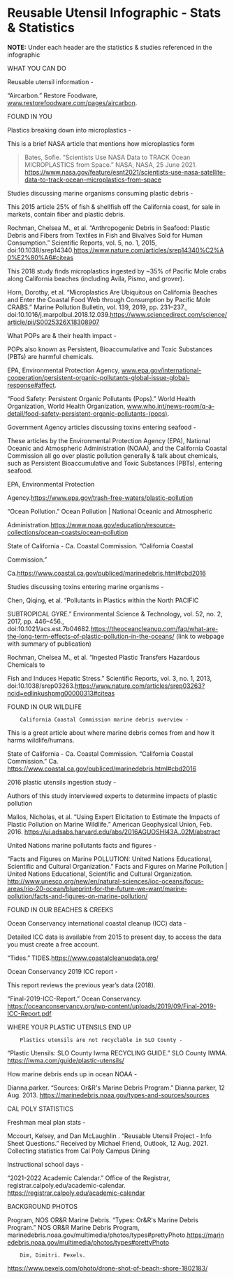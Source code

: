 ﻿# Reusable Utensil Infographic - Stats & Statistics

**NOTE:** Under each header are the statistics & studies referenced in the infographic


WHAT YOU CAN DO

Reusable utensil information -

“Aircarbon.” Restore Foodware, www.restorefoodware.com/pages/aircarbon.


 FOUND IN YOU

Plastics breaking down into microplastics -

This is a brief NASA article that mentions how microplastics form

>Bates, Sofie. “Scientists Use NASA Data to TRACK Ocean MICROPLASTICS from Space.” NASA, NASA, 25 June 2021. https://www.nasa.gov/feature/esnt2021/scientists-use-nasa-satellite-data-to-track-ocean-microplastics-from-space 

Studies discussing marine organisms consuming plastic debris -

This 2015 article 25% of fish & shellfish off the California coast, for sale in markets, contain fiber and plastic debris.

Rochman, Chelsea M., et al. “Anthropogenic Debris in Seafood: Plastic Debris and Fibers from Textiles in Fish and Bivalves Sold for Human Consumption.” Scientific Reports, vol. 5, no. 1, 2015, doi:10.1038/srep14340.https://www.nature.com/articles/srep14340%C2%A0%E2%80%A6#citeas 

This 2018 study finds microplastics ingested by ~35% of Pacific Mole crabs along California beaches (including Avila, Pismo, and grover).

Horn, Dorothy, et al. “Microplastics Are Ubiquitous on California Beaches and Enter the Coastal Food Web through Consumption by Pacific Mole CRABS.” Marine Pollution Bulletin, vol. 139, 2019, pp. 231–237., doi:10.1016/j.marpolbul.2018.12.039.https://www.sciencedirect.com/science/article/pii/S0025326X18308907 

What POPs are & their health impact -

POPs also known as Persistent, Bioaccumulative and Toxic Substances (PBTs) are harmful chemicals.

EPA, Environmental Protection Agency, www.epa.gov/international-cooperation/persistent-organic-pollutants-global-issue-global-response#affect.  

“Food Safety: Persistent Organic Pollutants (Pops).” World Health Organization, World Health Organization, www.who.int/news-room/q-a-detail/food-safety-persistent-organic-pollutants-(pops).  

Government Agency articles discussing toxins entering seafood -

These articles by the Environmental Protection Agency (EPA), National Oceanic and Atmospheric Administration (NOAA), and the California Coastal Commission all go over plastic pollution generally & talk about chemicals, such as Persistent Bioaccumulative and Toxic Substances (PBTs), entering seafood.

EPA, Environmental Protection

Agency.https://www.epa.gov/trash-free-waters/plastic-pollution

“Ocean Pollution.” Ocean Pollution | National Oceanic and Atmospheric

Administration.https://www.noaa.gov/education/resource-collections/ocean-coasts/ocean-pollution 

State of California - Ca. Coastal Commission. “California Coastal

Commission.”

Ca.https://www.coastal.ca.gov/publiced/marinedebris.html#cbd2016 

Studies discussing toxins entering marine organisms -

Chen, Qiqing, et al. “Pollutants in Plastics within the North PACIFIC

SUBTROPICAL GYRE.” Environmental Science & Technology, vol. 52, no. 2, 2017, pp. 446–456., doi:10.1021/acs.est.7b04682.https://theoceancleanup.com/faq/what-are-the-long-term-effects-of-plastic-pollution-in-the-oceans/ (link to webpage with summary of publication)

Rochman, Chelsea M., et al. “Ingested Plastic Transfers Hazardous Chemicals to

Fish and Induces Hepatic Stress.” Scientific Reports, vol. 3, no. 1, 2013, doi:10.1038/srep03263.https://www.nature.com/articles/srep03263?ncid=edlinkushpmg00000313#citeas 


FOUND IN OUR WILDLIFE

        California Coastal Commission marine debris overview -

This is a great article about where marine debris comes from and how it harms wildlife/humans.

State of California - Ca. Coastal Commission. “California Coastal Commission.” Ca. https://www.coastal.ca.gov/publiced/marinedebris.html#cbd2016 

2016 plastic utensils ingestion study -

Authors of this study interviewed experts to determine impacts of plastic pollution

Mallos, Nicholas, et al. “Using Expert Elicitation to Estimate the Impacts of Plastic Pollution on Marine Wildlife.” American Geophysical Union, Feb. 2016. https://ui.adsabs.harvard.edu/abs/2016AGUOSHI43A..02M/abstract 

United Nations marine pollutants facts and figures -

 “Facts and Figures on Marine POLLUTION: United Nations Educational, Scientific and Cultural Organization.” Facts and Figures on Marine Pollution | United Nations Educational, Scientific and Cultural Organization. http://www.unesco.org/new/en/natural-sciences/ioc-oceans/focus-areas/rio-20-ocean/blueprint-for-the-future-we-want/marine-pollution/facts-and-figures-on-marine-pollution/ 


FOUND IN OUR BEACHES & CREEKS

Ocean Conservancy international coastal cleanup (ICC) data -  

Detailed ICC data is available from 2015 to present day, to access the data you must create a free account.

“Tides.” TIDES.https://www.coastalcleanupdata.org/ 

Ocean Conservancy 2019 ICC report -

This report reviews the previous year’s data (2018).

“Final-2019-ICC-Report.” Ocean Conservancy. https://oceanconservancy.org/wp-content/uploads/2019/09/Final-2019-ICC-Report.pdf 


WHERE YOUR PLASTIC UTENSILS END UP

        Plastics utensils are not recyclable in SLO County -

“Plastic Utensils: SLO County Iwma RECYCLING GUIDE.” SLO County IWMA. https://iwma.com/guide/plastic-utensils/ 

How marine debris ends up in ocean NOAA -

Dianna.parker. “Sources: Or&amp;R's Marine Debris Program.” Dianna.parker, 12 Aug. 2013. https://marinedebris.noaa.gov/types-and-sources/sources 


CAL POLY STATISTICS

Freshman meal plan stats -  

Mccourt, Kelsey, and Dan McLaughlin . “Reusable Utensil Project - Info Sheet Questions.” Received by MIchael Friend, Outlook, 12 Aug. 2021. Collecting statistics from Cal Poly Campus Dining

Instructional school days -

“2021-2022 Academic Calendar.” Office of the Registrar, registrar.calpoly.edu/academic-calendar. https://registrar.calpoly.edu/academic-calendar


BACKGROUND PHOTOS

Program, NOS OR&R Marine Debris. “Types: Or&R's Marine Debris Program.” NOS OR&R Marine Debris Program, marinedebris.noaa.gov/multimedia/photos/types#prettyPhoto.https://marinedebris.noaa.gov/multimedia/photos/types#prettyPhoto   

        Dim, Dimitri. Pexels.

https://www.pexels.com/photo/drone-shot-of-beach-shore-1802183/ 

